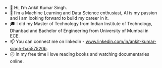 - 👋 Hi, I’m Ankit Kumar Singh.
- 👀 I’m a Machine Learning and Data Science enthusiast, AI is my passion and i am looking forward to build my career in it.
- :mortar_board: I did my Master of Technology from Indian Institute of Technology, Dhanbad and Bachelor of Engineering from University of Mumbai in ECE.
- 📫 You can connect me on linkedin - www.linkedin.com/in/ankit-kumar-singh-ba557520b.
- :clock9: In my free time i love reading books and watching documentaries online.

<!---
ankitsingh833/ankitsingh833 is a ✨ special ✨ repository because its `README.md` (this file) appears on your GitHub profile.
You can click the Preview link to take a look at your changes.
--->
